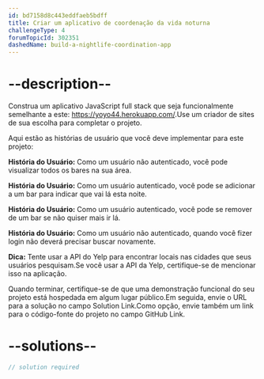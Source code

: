 ```yaml
---
id: bd7158d8c443eddfaeb5bdff
title: Criar um aplicativo de coordenação da vida noturna
challengeType: 4
forumTopicId: 302351
dashedName: build-a-nightlife-coordination-app
---
```


# --description--

Construa um aplicativo JavaScript full stack que seja funcionalmente semelhante a este: <a href="https://yoyo44.herokuapp.com/" target="_blank" rel="noopener noreferrer nofollow">https://yoyo44.herokuapp.com/</a>.Use um criador de sites de sua escolha para completar o projeto.

Aqui estão as histórias de usuário que você deve implementar para este projeto:

**História do Usuário:** Como um usuário não autenticado, você pode visualizar todos os bares na sua área.

**História do Usuário:** Como um usuário autenticado, você pode se adicionar a um bar para indicar que vai lá esta noite.

**História do Usuário:** Como um usuário autenticado, você pode se remover de um bar se não quiser mais ir lá.

**História do Usuário:** Como um usuário não autenticado, quando você fizer login não deverá precisar buscar novamente.

**Dica:** Tente usar a API do Yelp para encontrar locais nas cidades que seus usuários pesquisam.Se você usar a API da Yelp, certifique-se de mencionar isso na aplicação.

Quando terminar, certifique-se de que uma demonstração funcional do seu projeto está hospedada em algum lugar público.Em seguida, envie o URL para a solução no campo Solution Link.Como opção, envie também um link para o código-fonte do projeto no campo GitHub Link.

# --solutions--

```js
// solution required
```
